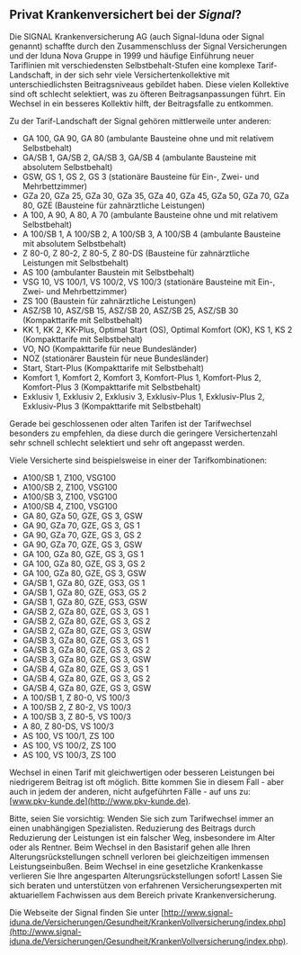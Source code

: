 ## Privat Krankenversichert bei der *Signal*?

Die SIGNAL Krankenversicherung AG (auch Signal-Iduna oder Signal genannt) schaffte durch den Zusammenschluss der Signal Versicherungen und der Iduna Nova Gruppe in 1999
und häufige Einführung neuer Tariflinien mit verschiedensten Selbstbehalt-Stufen eine komplexe Tarif-Landschaft, in der sich sehr viele Versichertenkollektive mit unterschiedlichsten Beitragsniveaus gebildet haben. Diese vielen Kollektive sind oft schlecht selektiert, was zu öfteren Beitragsanpassungen führt. Ein Wechsel in ein besseres Kollektiv hilft, der Beitragsfalle zu entkommen.

Zu der Tarif-Landschaft der Signal gehören mittlerweile unter anderen:

* GA 100, GA 90, GA 80 (ambulante Bausteine ohne und mit relativem Selbstbehalt)
* GA/SB 1, GA/SB 2, GA/SB 3, GA/SB 4 (ambulante Bausteine mit absolutem Selbstbehalt)
* GSW, GS 1, GS 2, GS 3 (stationäre Bausteine für Ein-, Zwei- und Mehrbettzimmer)
* GZa 20, GZa 25, GZa 30, GZa 35, GZa 40, GZa 45, GZa 50, GZa 70, GZa 80, GZE (Bausteine für zahnärztliche Leistungen)
* A 100, A 90, A 80, A 70 (ambulante Bausteine ohne und mit relativem Selbstbehalt)
* A 100/SB 1, A 100/SB 2, A 100/SB 3, A 100/SB 4 (ambulante Bausteine mit absolutem Selbstbehalt)
* Z 80-0, Z 80-2, Z 80-5, Z 80-DS (Bausteine für zahnärztliche Leistungen mit Selbstbehalt)
* AS 100 (ambulanter Baustein mit Selbstbehalt)
* VSG 10, VS 100/1, VS 100/2, VS 100/3 (stationäre Bausteine mit Ein-, Zwei- und Mehrbettzimmer)
* ZS 100 (Baustein für zahnärztliche Leistungen)
* ASZ/SB 10, ASZ/SB 15, ASZ/SB 20, ASZ/SB 25, ASZ/SB 30 (Kompakttarife mit Selbstbehalt)
* KK 1, KK 2, KK-Plus, Optimal Start (OS), Optimal Komfort (OK), KS 1, KS 2 (Kompakttarife mit Selbstbehalt)
* VO, NO (Kompakttarife für neue Bundesländer)
* NOZ (stationärer Baustein für neue Bundesländer)
* Start, Start-Plus (Kompakttarife mit Selbstbehalt)
* Komfort 1, Komfort 2, Komfort 3, Komfort-Plus 1, Komfort-Plus 2, Komfort-Plus 3 (Kompakttarife mit Selbstbehalt)
* Exklusiv 1, Exklusiv 2, Exklusiv 3, Exklusiv-Plus 1, Exklusiv-Plus 2, Exklusiv-Plus 3 (Kompakttarife mit Selbstbehalt)

Gerade bei geschlossenen oder alten Tarifen ist der Tarifwechsel besonders zu empfehlen, 
da diese durch die geringere Versichertenzahl sehr schnell schlecht selektiert und sehr oft angepasst werden.

Viele Versicherte sind beispielsweise in einer der Tarifkombinationen:

* A100/SB 1, Z100, VSG100
* A100/SB 2, Z100, VSG100
* A100/SB 3, Z100, VSG100
* A100/SB 4, Z100, VSG100
* GA 80, GZa 50, GZE, GS 3, GSW
* GA 90, GZa 70, GZE, GS 3, GS 1
* GA 90, GZa 70, GZE, GS 3, GS 2
* GA 90, GZa 70, GZE, GS 3, GSW
* GA 100, GZa 80, GZE, GS 3, GS 1
* GA 100, GZa 80, GZE, GS 3, GS 2
* GA 100, GZa 80, GZE, GS 3, GSW
* GA/SB 1, GZa 80, GZE, GS3, GS 1
* GA/SB 1, GZa 80, GZE, GS3, GS 2
* GA/SB 1, GZa 80, GZE, GS3, GSW
* GA/SB 2, GZa 80, GZE, GS 3, GS 1
* GA/SB 2, GZa 80, GZE, GS 3, GS 2
* GA/SB 2, GZa 80, GZE, GS 3, GSW
* GA/SB 3, GZa 80, GZE, GS 3, GS 1
* GA/SB 3, GZa 80, GZE, GS 3, GS 2
* GA/SB 3, GZa 80, GZE, GS 3, GSW
* GA/SB 4, GZa 80, GZE, GS 3, GS 1
* GA/SB 4, GZa 80, GZE, GS 3, GS 2
* GA/SB 4, GZa 80, GZE, GS 3, GSW
* A 100/SB 1, Z 80-0, VS 100/3
* A 100/SB 2, Z 80-2, VS 100/3
* A 100/SB 3, Z 80-5, VS 100/3
* A 80, Z 80-DS, VS 100/3
* AS 100, VS 100/1, ZS 100
* AS 100, VS 100/2, ZS 100
* AS 100, VS 100/3, ZS 100

Wechsel in einen Tarif mit gleichwertigen oder besseren Leistungen bei niedrigerem Beitrag ist oft möglich.
Bitte kommen Sie in diesem Fall - aber auch in jedem der anderen, nicht aufgeführten Fälle - auf uns zu: [www.pkv-kunde.de](http://www.pkv-kunde.de).

Bitte, seien Sie vorsichtig: Wenden Sie sich zum Tarifwechsel immer an einen unabhängigen Spezialisten. Reduzierung des Beitrags durch Reduzierung der Leistungen ist ein falscher Weg, insbesondere im Alter oder als Rentner. Beim Wechsel in den Basistarif gehen alle Ihren Alterungsrückstellungen schnell verloren bei gleichzeitigen immensen Leistungseinbußen. Beim Wechsel in eine gesetzliche Krankenkasse verlieren Sie Ihre angesparten Alterungsrückstellungen sofort! Lassen Sie sich beraten und unterstützen von erfahrenen Versicherungsexperten mit aktuariellem Fachwissen aus dem Bereich private Krankenversicherung.

Die Webseite der Signal finden Sie unter [http://www.signal-iduna.de/Versicherungen/Gesundheit/KrankenVollversicherung/index.php](http://www.signal-iduna.de/Versicherungen/Gesundheit/KrankenVollversicherung/index.php).


